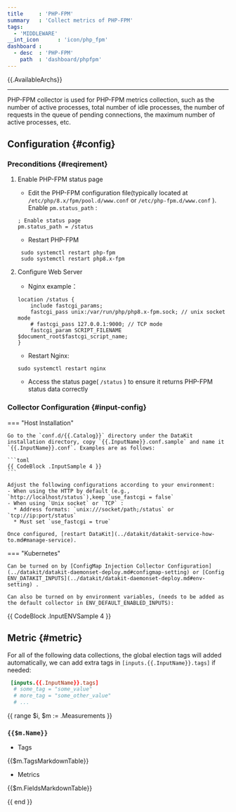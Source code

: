 ```yaml
---
title     : 'PHP-FPM'
summary   : 'Collect metrics of PHP-FPM'
tags:
  - 'MIDDLEWARE'
__int_icon      : 'icon/php_fpm'
dashboard :
  - desc  : 'PHP-FPM'
    path  : 'dashboard/phpfpm'
---
```


{{.AvailableArchs}}

---

PHP-FPM collector is used for PHP-FPM metrics collection, such as the number of active processes, total number of idle processes, the number of requests in the queue of pending connections, the maximum number of active processes, etc.

## Configuration {#config}

### Preconditions {#reqirement}

1. Enable PHP-FPM status page

    - Edit the PHP-FPM configuration file(typically located at `/etc/php/8.x/fpm/pool.d/www.conf` or `/etc/php-fpm.d/www.conf` ). Enable `pm.status_path` :

    ```shell
    ; Enable status page
    pm.status_path = /status
   ```

    - Restart PHP-FPM

   ```shell
    sudo systemctl restart php-fpm
    sudo systemctl restart php8.x-fpm 
    ```

2. Configure Web Server

    - Nginx example：

    ```nginx
    location /status {
        include fastcgi_params;
        fastcgi_pass unix:/var/run/php/php8.x-fpm.sock; // unix socket mode
        # fastcgi_pass 127.0.0.1:9000; // TCP mode
        fastcgi_param SCRIPT_FILENAME $document_root$fastcgi_script_name;
    }
    ```

    - Restart Nginx:

    ```shell
    sudo systemctl restart nginx
    ```

    - Access the status page( `/status` ) to ensure it returns PHP-FPM status data correctly

### Collector Configuration {#input-config}
<!-- markdownlint-disable MD046 -->
=== "Host Installation"

    Go to the `conf.d/{{.Catalog}}` directory under the DataKit installation directory, copy `{{.InputName}}.conf.sample` and name it `{{.InputName}}.conf`. Examples are as follows:

    ```toml
    {{ CodeBlock .InputSample 4 }}
    ```

    Adjust the following configurations according to your environment:
    - When using the HTTP by default (e.g., `http://localhost/status`),keep `use_fastcgi = false`
    - When using `Unix socket` or `TCP` :
      * Address formats: `unix:///socket/path;/status` or `tcp://ip:port/status`
      * Must set `use_fastcgi = true`

    Once configured, [restart DataKit](../datakit/datakit-service-how-to.md#manage-service).

=== "Kubernetes"

    Can be turned on by [ConfigMap Injection Collector Configuration](../datakit/datakit-daemonset-deploy.md#configmap-setting) or [Config ENV_DATAKIT_INPUTS](../datakit/datakit-daemonset-deploy.md#env-setting) .

    Can also be turned on by environment variables, (needs to be added as the default collector in ENV_DEFAULT_ENABLED_INPUTS):
    
{{ CodeBlock .InputENVSample 4 }}

<!-- markdownlint-enable -->

## Metric {#metric}

For all of the following data collections, the global election tags will added automatically, we can add extra tags in `[inputs.{{.InputName}}.tags]` if needed:

``` toml
 [inputs.{{.InputName}}.tags]
  # some_tag = "some_value"
  # more_tag = "some_other_value"
  # ...
```

{{ range $i, $m := .Measurements }}

### `{{$m.Name}}`

- Tags

{{$m.TagsMarkdownTable}}

- Metrics

{{$m.FieldsMarkdownTable}}

{{ end }}
